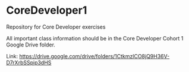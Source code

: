 # CoreDeveloper1
Repository for Core Developer exercises

All important class information should be in the Core Developer Cohort 1 Google Drive folder.

Link: https://drive.google.com/drive/folders/1CtkmzlCO8jQ9H36V-D7rXrbSSpip3dHS
